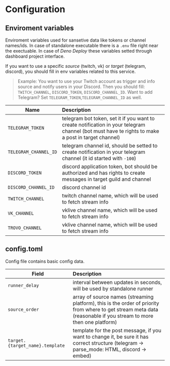 # Configuration

## Enviroment variables

Enviroment variables used for sansetive data like tokens or channel names/ids. In case of standalone executable there is
a `.env` file right near the exectuable. In case of _Deno Deploy_ these variables setted through dashboard project
interface.

If you want to use a specific _source_ (twitch, vk) or _target_ (telegram, discord), you should fill in env variables
related to this service.

> Example: You want to use your Twitch account as trigger and info source and notify users in your Discord. Then you
> should fill: `TWITCH_CHANNEL`, `DISCORD_TOKEN`, `DISCORD_CHANNEL_ID`. Want to add Telegram? Set
> `TELEGRAM_TOKEN`,`TELEGRAM_CHANNEL_ID` as well.

| Name                  | Description                                                                                                                                       |
| --------------------- | :------------------------------------------------------------------------------------------------------------------------------------------------ |
| `TELEGRAM_TOKEN`      | telegram bot token, set it if you want to create notification in your telegram channel (bot must have te rights to make a post in target channel) |
| `TELEGRAM_CHANNEL_ID` | telegram channel id, should be setted to create notification in your telegram channel (it id started with `-100`)                                 |
| `DISCORD_TOKEN`       | discord application token, bot should be authorized and has rights to create messages in target guild and channel                                 |
| `DISCORD_CHANNEL_ID`  | discord channel id                                                                                                                                |
| `TWITCH_CHANNEL`      | twitch channel name, which will be used to fetch stream info                                                                                      |
| `VK_CHANNEL`          | vklive channel name, which will be used to fetch stream info                                                                                      |
| `TROVO_CHANNEL`       | vklive channel name, which will be used to fetch stream info                                                                                      |

## config.toml

Config file contains basic config data.

| Field                           | Description                                                                                                                                                       |
| ------------------------------- | :---------------------------------------------------------------------------------------------------------------------------------------------------------------- |
| `runner_delay`                  | interval between updates in seconds, will be used by standalone runner                                                                                            |
| `source_order`                  | array of source names (streaming platform), this is the order of priority from where to get stream meta data (reasonable if you stream to more then one platform) |
| `target.{target_name}.template` | template for the post message, if you want to change it, be sure it has correct structure (telegram -> parse_mode: HTML, discord -> embed)                        |
